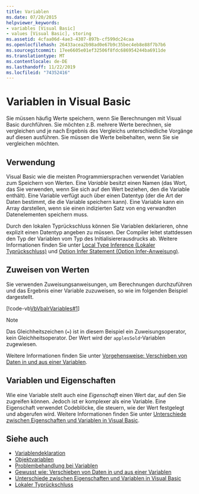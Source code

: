 ```yaml
---
title: Variablen
ms.date: 07/20/2015
helpviewer_keywords:
- variables [Visual Basic]
- values [Visual Basic], storing
ms.assetid: 4cfaa06d-4ae3-4307-897b-cf599dc24caa
ms.openlocfilehash: 26433acea2b98ad0e67b9c35bec4eb8e88f7b7b6
ms.sourcegitcommit: 17ee6605e01ef32506f8fdc686954244ba6911de
ms.translationtype: MT
ms.contentlocale: de-DE
ms.lasthandoff: 11/22/2019
ms.locfileid: "74352416"
---
```

# <a name="variables-in-visual-basic"></a>Variablen in Visual Basic
Sie müssen häufig Werte speichern, wenn Sie Berechnungen mit Visual Basic durchführen. Sie möchten z.B. mehrere Werte berechnen, sie vergleichen und je nach Ergebnis des Vergleichs unterschiedliche Vorgänge auf diesen ausführen. Sie müssen die Werte beibehalten, wenn Sie sie vergleichen möchten.  
  
## <a name="usage"></a>Verwendung  
 Visual Basic wie die meisten Programmiersprachen verwendet Variablen zum Speichern von Werten. Eine *Variable* besitzt einen Namen (das Wort, das Sie verwenden, wenn Sie sich auf den Wert beziehen, den die Variable enthält). Eine Variable verfügt auch über einen Datentyp (der die Art der Daten bestimmt, die die Variable speichern kann). Eine Variable kann ein Array darstellen, wenn sie einen indizierten Satz von eng verwandten Datenelementen speichern muss.  
  
 Durch den lokalen Typrückschluss können Sie Variablen deklarieren, ohne explizit einen Datentyp angeben zu müssen. Der Compiler leitet stattdessen den Typ der Variablen vom Typ des Initialisiererausdrucks ab. Weitere Informationen finden Sie unter [Local Type Inference (Lokaler Typrückschluss)](../../../../visual-basic/programming-guide/language-features/variables/local-type-inference.md) und [Option Infer Statement (Option Infer-Anweisung)](../../../../visual-basic/language-reference/statements/option-infer-statement.md).  
  
## <a name="assigning-values"></a>Zuweisen von Werten  
 Sie verwenden Zuweisungsanweisungen, um Berechnungen durchzuführen und das Ergebnis einer Variable zuzuweisen, so wie im folgenden Beispiel dargestellt.  
  
 [!code-vb[VbVbalrVariables#1](~/samples/snippets/visualbasic/VS_Snippets_VBCSharp/VbVbalrVariables/VB/Class1.vb#1)]  
  
> [!NOTE]
> Das Gleichheitszeichen (`=`) ist in diesem Beispiel ein Zuweisungsoperator, kein Gleichheitsoperator. Der Wert wird der `applesSold`-Variablen zugewiesen.  
  
 Weitere Informationen finden Sie unter [Vorgehensweise: Verschieben von Daten in und aus einer Variablen](../../../../visual-basic/programming-guide/language-features/variables/how-to-move-data-into-and-out-of-a-variable.md).  
  
## <a name="variables-and-properties"></a>Variablen und Eigenschaften  
 Wie eine Variable stellt auch eine *Eigenschaft* einen Wert dar, auf den Sie zugreifen können. Jedoch ist er komplexer als eine Variable. Eine Eigenschaft verwendet Codeblöcke, die steuern, wie der Wert festgelegt und abgerufen wird. Weitere Informationen finden Sie unter [Unterschiede zwischen Eigenschaften und Variablen in Visual Basic](../../../../visual-basic/programming-guide/language-features/procedures/differences-between-properties-and-variables.md).  
  
## <a name="see-also"></a>Siehe auch

- [Variablendeklaration](../../../../visual-basic/programming-guide/language-features/variables/variable-declaration.md)
- [Objektvariablen](../../../../visual-basic/programming-guide/language-features/variables/object-variables.md)
- [Problembehandlung bei Variablen](../../../../visual-basic/programming-guide/language-features/variables/troubleshooting-variables.md)
- [Gewusst wie: Verschieben von Daten in und aus einer Variablen](../../../../visual-basic/programming-guide/language-features/variables/how-to-move-data-into-and-out-of-a-variable.md)
- [Unterschiede zwischen Eigenschaften und Variablen in Visual Basic](../../../../visual-basic/programming-guide/language-features/procedures/differences-between-properties-and-variables.md)
- [Lokaler Typrückschluss](../../../../visual-basic/programming-guide/language-features/variables/local-type-inference.md)
